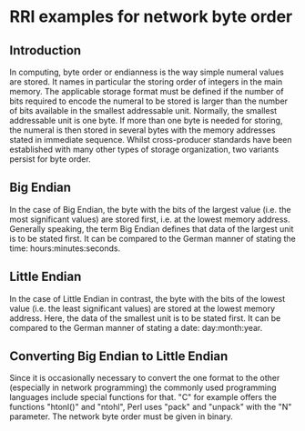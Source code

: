 # RRI examples for network byte order

## Introduction
In computing, byte order or endianness is the way simple numeral values are stored. It names in particular the storing order of integers in the main memory. The applicable storage format must be defined if the number of bits required to encode the numeral to be stored is larger than the number of bits available in the smallest addressable unit. Normally, the smallest addressable unit is one byte. If more than one byte is needed for storing, the numeral is then stored in several bytes with the memory addresses stated in immediate sequence. Whilst cross-producer standards have been established with many other types of storage organization, two variants persist for byte order.

## Big Endian
In the case of Big Endian, the byte with the bits of the largest value (i.e. the most significant values) are stored first, i.e. at the lowest memory address. Generally speaking, the term Big Endian defines that data of the largest unit is to be stated first. It can be compared to the German manner of stating the time: hours:minutes:seconds.

## Little Endian
In the case of Little Endian in contrast, the byte with the bits of the lowest value (i.e. the least significant values) are stored at the lowest memory address. Here, the data of the smallest unit is to be stated first. It can be compared to the German manner of stating a date: day:month:year.

## Converting Big Endian to Little Endian
Since it is occasionally necessary to convert the one format to the other (especially in network programming) the commonly used programming languages include special functions for that. "C" for example offers the functions "htonl()" and "ntohl", Perl uses "pack" and "unpack" with the "N" parameter. The network byte order must be given in binary.

